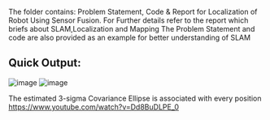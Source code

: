 The folder contains: Problem Statement, Code & Report for Localization of Robot Using Sensor Fusion.
For Further details refer to the report which briefs about SLAM,Localization and Mapping
The Problem Statement and code are also provided as an example for better understanding of SLAM

Quick Output:
----
![image](https://user-images.githubusercontent.com/56497557/140522373-60effcd4-d5ee-4bc1-bbd0-297001dc4202.png)
![image](https://user-images.githubusercontent.com/56497557/140522404-96c3a705-7ce6-4c15-a765-ab7c823f43c2.png)

The estimated 3-sigma Covariance Ellipse is associated with every position
https://www.youtube.com/watch?v=Dd8BuDLPE_0
